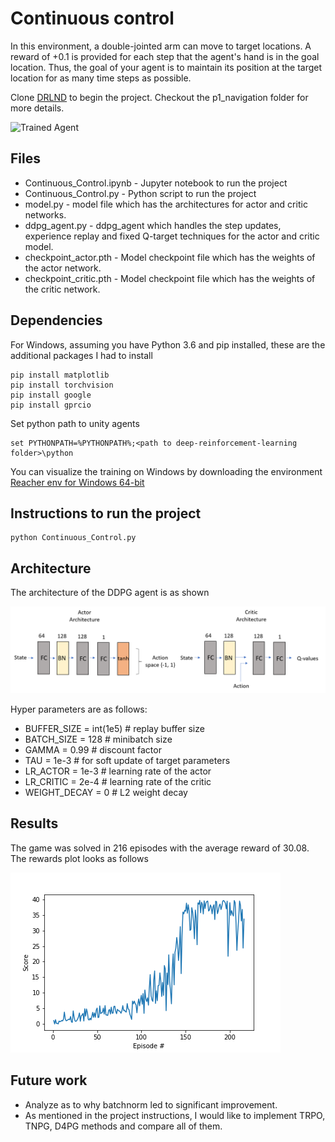 [//]: # (Image References)

[image1]: https://user-images.githubusercontent.com/10624937/43851024-320ba930-9aff-11e8-8493-ee547c6af349.gif "Trained Agent"

# Continuous control 
In this environment, a double-jointed arm can move to target locations. A reward of +0.1 is provided for each step that the agent's hand is in the goal location. Thus, the goal of your agent is to maintain its position at the target location for as many time steps as possible.


Clone [DRLND](https://github.com/udacity/deep-reinforcement-learning/) to begin the project. Checkout the p1_navigation folder for more details.

![Trained Agent][image1]
## Files 
* Continuous_Control.ipynb - Jupyter notebook to run the project 
* Continuous_Control.py - Python script to run the project
* model.py - model file which has the architectures for actor and critic networks.
* ddpg_agent.py - ddpg_agent which handles the step updates, experience replay and fixed Q-target techniques for the actor and critic model.
* checkpoint_actor.pth - Model checkpoint file which has the weights of the actor network. 
* checkpoint_critic.pth - Model checkpoint file which has the weights of the critic network. 

## Dependencies

For Windows, assuming you have Python 3.6 and pip installed, these are the additional packages I had to install

```
pip install matplotlib
pip install torchvision
pip install google
pip install gprcio
``` 
Set python path to unity agents
```
set PYTHONPATH=%PYTHONPATH%;<path to deep-reinforcement-learning folder>\python
```

You can visualize the training on Windows by downloading the environment [Reacher env for Windows 64-bit](https://s3-us-west-1.amazonaws.com/udacity-drlnd/P2/Reacher/one_agent/Reacher_Windows_x86_64.zip)

## Instructions to run the project
```
python Continuous_Control.py
```
## Architecture

The architecture of the DDPG agent is as shown 

![Alt text](arch.png?raw=true "Title")

Hyper parameters are as follows:
* BUFFER_SIZE = int(1e5)  # replay buffer size
* BATCH_SIZE = 128        # minibatch size
* GAMMA = 0.99            # discount factor
* TAU = 1e-3              # for soft update of target parameters
* LR_ACTOR = 1e-3         # learning rate of the actor 
* LR_CRITIC = 2e-4        # learning rate of the critic
* WEIGHT_DECAY = 0        # L2 weight decay



## Results
The game was solved in 216 episodes with the average reward of 30.08. The rewards plot looks as follows

![Alt text](rewards.png?raw=true "Title")

## Future work
* Analyze as to why batchnorm led to significant improvement.
* As mentioned in the project instructions, I would like to implement TRPO, TNPG, D4PG methods and compare all of them.


